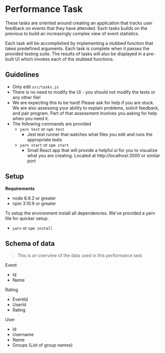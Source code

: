 # Performance Task

These tasks are oriented around creating an application that tracks user feedback on events that they have attended. Each tasks builds on the previous to build an increasingly complex view of event statistics.

Each task will be accomplished by implementing a stubbed function that takes predefined arguments. Each task is complete when it passes the provided testing suite. The results of tasks will also be displayed in a pre-built UI which invokes each of the stubbed functions.

## Guidelines
* Only edit `src/tasks.js`
* There is no need to modify the UI - you should not modify the tests or any other file!
* We are expecting this to be hard! Please ask for help if you are stuck. We are also assessing your ability to explain problems, solicit feedback, and pair program. Part of that assessment involves you asking for help when you need it.
* The following commands are provided
  * `yarn test` or `npm test`
    * Jest test runner that watches what files you edit and runs the appropriate tests
  * `yarn start` or `npm start`
    * Small React app that will provide a helpful ui for you to visualize what you are creating. Located at http://localhost:3000 or similar port

## Setup

__Requirements__
* node 6.9.2 or greater
* npm 3.10.9 or greater

To setup the environment install all dependencies. We've provided a yarn file for quicker setup.

- `yarn` or `npm install`

## Schema of data
> This is an overview of the data used in this performance task

Event
- Id
- Name

Rating
- EventId
- UserId
- Rating

User
- Id
- Username
- Name
- Groups (List of group names)
